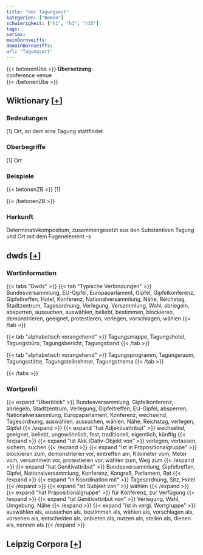 ```yaml
---
title: "der Tagungsort"
kategorien: ["Nomen"]
schwierigkeit: ["k1", "h3", "r15"]
tags:
series:
mainDornseiffs:
domainDornseiffs:
url: "Tagungsort"
---
```


{{< betonenÜbs >}}
**Übersetzung:**  
conference venue  
{{< /betonenÜbs >}}

## Wiktionary [[+](https://de.wiktionary.org/wiki/Tagungsort)]

### Bedeutungen
[1] Ort, an dem eine Tagung stattfindet  

### Oberbegriffe
[1] Ort  

### Beispiele
{{< betonenZB >}}
[1]  

{{< /betonenZB >}}
### Herkunft
Determinativkompositum, zusammengesetzt aus den Substantiven Tagung und Ort mit dem Fugenelement -s  



## dwds [[+](https://www.dwds.de/wb/Tagungsort)]

### Wortinformation
{{< tabs "Dwds" >}}
{{< tab "Typische Verbindungen" >}}
Bundesversammlung, EU-Gipfel, Europaparlament, Gipfel, Gipfelkonferenz, Gipfeltreffen, Hotel, Konferenz, Nationalversammlung, Nähe, Reichstag, Stadtzentrum, Tagesordnung, Verlegung, Versammlung, Wahl, abriegeln, absperren, aussuchen, auswählen, beliebt, bestimmen, blockieren, demonstrieren, geeignet, protestieren, verlegen, vorschlagen, wählen
{{< /tab >}}

{{< tab "alphabetisch vorangehend" >}}
Tagungsmappe, Tagungshotel, Tagungsbüro, Tagungsbericht, Tagungsband
{{< /tab >}}

{{< tab "alphabetisch vorangehend" >}}
Tagungsprogramm, Tagungsraum, Tagungsstätte, Tagungsteilnehmer, Tagungsthema
{{< /tab >}}

{{< /tabs >}}

### Wortprofil
{{< expand "Überblick" >}} Bundesversammlung, Gipfelkonferenz, abriegeln, Stadtzentrum, Verlegung, Gipfeltreffen, EU-Gipfel, absperren, Nationalversammlung, Europaparlament, Konferenz, wechselnd, Tagesordnung, auswählen, aussuchen, wählen, Nähe, Reichstag, verlegen, Gipfel {{< /expand >}}
{{< expand "hat Adjektivattribut" >}} wechselnd, geeignet, beliebt, ungewöhnlich, fest, traditionell, eigentlich, künftig {{< /expand >}}
{{< expand "ist Akk./Dativ-Objekt von" >}} verlegen, verlassen, sichern, suchen {{< /expand >}}
{{< expand "ist in Präpositionalgruppe" >}} blockieren zum, demonstrieren vor, eintreffen am, Kilometer vom, Meter vom, versammeln vor, protestieren vor, wählen zum, Weg zum {{< /expand >}}
{{< expand "hat Genitivattribut" >}} Bundesversammlung, Gipfeltreffen, Gipfel, Nationalversammlung, Konferenz, Kongreß, Parlament, Rat {{< /expand >}}
{{< expand "in Koordination mit" >}} Tagesordnung, Sitz, Hotel {{< /expand >}}
{{< expand "ist Subjekt von" >}} wählen {{< /expand >}}
{{< expand "hat Präpositionalgruppe" >}} für Konferenz, zur Verfügung {{< /expand >}}
{{< expand "ist Genitivattribut von" >}} Verlegung, Wahl, Umgebung, Nähe {{< /expand >}}
{{< expand "ist in vergl. Wortgruppe" >}} auswählen als, aussuchen als, bestimmen als, wählen als, vorschlagen als, vorsehen als, entscheiden als, anbieten als, nutzen als, stellen als, dienen als, nennen als {{< /expand >}}

## Leipzig Corpora [[+](https://corpora.uni-leipzig.de/en/res?word=Tagungsort&corpusId=deu_newscrawl-public_2018)]

